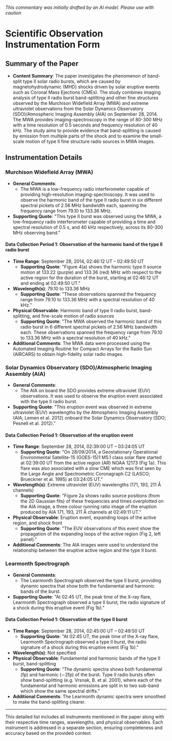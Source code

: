 _This commentary was initially drafted by an AI model. Please use with caution_

# Scientific Observation Instrumentation Form

## Summary of the Paper
- **Content Summary**: The paper investigates the phenomenon of band-split type II solar radio bursts, which are caused by magnetohydrodynamic (MHD) shocks driven by solar eruptive events such as Coronal Mass Ejections (CMEs). The study combines imaging analysis of type II radio burst band-splitting and other fine structures observed by the Murchison Widefield Array (MWA) and extreme ultraviolet observations from the Solar Dynamics Observatory (SDO)/Atmospheric Imaging Assembly (AIA) on September 28, 2014. The MWA provides imaging-spectroscopy in the range of 80-300 MHz with a time resolution of 0.5 seconds and frequency resolution of 40 kHz. The study aims to provide evidence that band-splitting is caused by emission from multiple parts of the shock and to examine the small-scale motion of type II fine structure radio sources in MWA images.

## Instrumentation Details

### Murchison Widefield Array (MWA)
- **General Comments**:
   - The MWA is a low-frequency radio interferometer capable of providing high-resolution imaging-spectroscopy. It was used to observe the harmonic band of the type II radio burst in six different spectral pickets of 2.56 MHz bandwidth each, spanning the frequency range from 79.10 to 133.36 MHz.
- **Supporting Quote**: "This type II burst was observed using the MWA, a low-frequency radio interferometer capable of providing a time and spectral resolution of 0.5 s, and 40 kHz respectively, across its 80-300 MHz observing band."

#### Data Collection Period 1: Observation of the harmonic band of the type II radio burst
- **Time Range**: September 28, 2014, 02:46:12 UT – 02:49:50 UT
   - **Supporting Quote**: "Figure 4(a) shows the harmonic type II source motion at 133.22 (purple) and 133.36 (red) MHz with respect to the active region for the duration of the burst, starting at 02:46:12 UT and ending at 02:49:50 UT."
- **Wavelength(s)**: 79.10 to 133.36 MHz
   - **Supporting Quote**: "These observations spanned the frequency range from 79.10 to 133.36 MHz with a spectral resolution of 40 kHz."
- **Physical Observable**: Harmonic band of type II radio burst, band-splitting, and fine-scale motion of radio sources
   - **Supporting Quote**: "The MWA observed the harmonic band of this radio burst in 6 different spectral pickets of 2.56 MHz bandwidth each. These observations spanned the frequency range from 79.10 to 133.36 MHz with a spectral resolution of 40 kHz."
- **Additional Comments**: The MWA data were processed using the Automated Imaging Routine for Compact Arrays for the Radio Sun (AIRCARS) to obtain high-fidelity solar radio images.

### Solar Dynamics Observatory (SDO)/Atmospheric Imaging Assembly (AIA)
- **General Comments**:
   - The AIA on board the SDO provides extreme ultraviolet (EUV) observations. It was used to observe the eruption event associated with the type II radio burst.
- **Supporting Quote**: "This eruption event was observed in extreme ultraviolet (EUV) wavelengths by the Atmospheric Imaging Assembly (AIA; Lemen et al. 2012) onboard the Solar Dynamics Observatory (SDO; Pesnell et al. 2012)."

#### Data Collection Period 1: Observation of the eruption event
- **Time Range**: September 28, 2014, 02:39:00 UT – 03:24:05 UT
   - **Supporting Quote**: "On 28/09/2014, a Geostationary Operational Environmental Satellite-15 (GOES-15)1 M5.1 class solar flare started at 02:39:00 UT from the active region (AR) NOAA 12173 (Fig 1a). This flare was also associated with a slow CME which was first seen by the Large Angle and Spectrometric Coronagraph C2 (LASCO; Brueckner et al. 1995) at 03:24:05 UT."
- **Wavelength(s)**: Extreme ultraviolet (EUV) wavelengths (171, 193, 211 Å channels)
   - **Supporting Quote**: "Figure 2a shows radio source positions (from the 2D Gaussian fits) of these frequencies and times overplotted on the AIA image, a three colour running ratio image of the eruption produced by AIA 171, 193, 211 Å channels at 02:49:11 UT."
- **Physical Observable**: Eruption event, expanding loops of the active region, and shock front
   - **Supporting Quote**: "The EUV observations of this event show the propagation of the expanding loops of the active region (Fig 2, left panel)."
- **Additional Comments**: The AIA images were used to understand the relationship between the eruptive active region and the type II burst.

### Learmonth Spectrograph
- **General Comments**:
   - The Learmonth Spectrograph observed the type II burst, providing dynamic spectra that show both the fundamental and harmonic bands of the burst.
- **Supporting Quote**: "At 02:45 UT, the peak time of the X-ray flare, Learmonth Spectrograph observed a type II burst, the radio signature of a shock during this eruptive event (Fig 1b)."

#### Data Collection Period 1: Observation of the type II burst
- **Time Range**: September 28, 2014, 02:45:00 UT – 02:49:50 UT
   - **Supporting Quote**: "At 02:45 UT, the peak time of the X-ray flare, Learmonth Spectrograph observed a type II burst, the radio signature of a shock during this eruptive event (Fig 1b)."
- **Wavelength(s)**: Not specified
- **Physical Observable**: Fundamental and harmonic bands of the type II burst, band-splitting
   - **Supporting Quote**: "The dynamic spectra shows both fundamental (fp) and harmonic (∼2fp) of the burst. Type II radio bursts often show band-splitting (e.g. Vrsnak, B. et al. 2001), where each of the fundamental and harmonic emissions are split in to two sub-band which show the same spectral drifts."
- **Additional Comments**: The Learmonth dynamic spectra were smoothed to make the band-splitting clearer.

---

This detailed list includes all instruments mentioned in the paper along with their respective time ranges, wavelengths, and physical observables. Each instrument is addressed in a separate section, ensuring completeness and accuracy based on the provided context.
